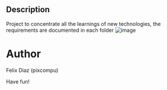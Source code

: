 ## Description
Project to concentrate all the learnings of new technologies, the requirements are documented in each folder
![image](https://media0.giphy.com/media/3o6ZsTzrUCuMycceaY/giphy.gif)

# Author
Felix Diaz (pixcompu)

Have fun!




